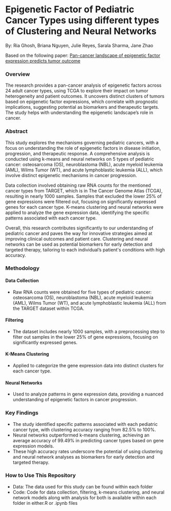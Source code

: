 # Epigenetic Factor of Pediatric Cancer Types using different types of Clustering and Neural Networks

By: Ria Ghosh, Briana Nguyen, Julie Reyes, Sarala Sharma, Jane Zhao

Based on the following paper: [Pan-cancer landscape of epigenetic factor expression predicts tumor outcome](https://www.nature.com/articles/s42003-023-05459-w#data-availability)

### Overview
The research provides a pan-cancer analysis of epigenetic factors across 24 adult cancer types, using TCGA to explore their impact on tumor heterogeneity and patient outcomes. 
It uncovers distinct clusters of tumors based on epigenetic factor expressions, which correlate with prognostic implications, suggesting potential as biomarkers and therapeutic targets. 
The study helps with understanding the epigenetic landscape’s role in cancer.

### Abstract
This study explores the mechanisms governing pediatric cancers, with a focus on understanding the role of epigenetic factors in disease initiation, progression, and therapeutic response. A comprehensive analysis is conducted using k-means and neural networks on 5 types of pediatric cancer: osteosarcoma (OS), neuroblastoma (NBL), acute myeloid leukemia (AML), Wilms Tumor (WT), and acute lymphoblastic leukemia (ALL), which involve distinct epigenetic mechanisms in cancer progression. 

Data collection involved obtaining raw RNA counts for the mentioned cancer types from TARGET,  which is in The Cancer Genome Atlas (TCGA), resulting in nearly 1000 samples. Samples that excluded the lower 25% of gene expressions were filtered out, focusing on significantly expressed genes for each cancer type. K-means clustering and neural networks were applied to analyze the gene expression data, identifying the specific patterns associated with each cancer type. 

Overall, this research contributes significantly to our understanding of pediatric cancer and paves the way for innovative strategies aimed at improving clinical outcomes and patient care. Clustering and neural networks can be used as potential biomarkers for early detection and targeted therapy, tailoring to each individual’s patient's conditions with high accuracy.


### Methodology
#### Data Collection
* Raw RNA counts were obtained for five types of pediatric cancer: osteosarcoma (OS), neuroblastoma (NBL), acute myeloid leukemia (AML), Wilms Tumor (WT), and acute lymphoblastic leukemia (ALL) from the TARGET dataset within TCGA.
#### Filtering
* The dataset includes nearly 1000 samples, with a preprocessing step to filter out samples in the lower 25% of gene expressions, focusing on significantly expressed genes.
#### K-Means Clustering
* Applied to categorize the gene expression data into distinct clusters for each cancer type.
#### Neural Networks
* Used to analyze patterns in gene expression data, providing a nuanced understanding of epigenetic factors in cancer progression.

### Key Findings
* The study identified specific patterns associated with each pediatric cancer type, with clustering accuracy ranging from 82.5% to 100%.
* Neural networks outperformed k-means clustering, achieving an average accuracy of 99.49% in predicting cancer types based on gene expression models.
* These high accuracy rates underscore the potential of using clustering and neural network analyses as biomarkers for early detection and targeted therapy.

### How to Use This Repository
* Data: The data used for this study can be found within each folder
* Code: Code for data collection, filtering, k-means clustering, and neural network models along with analysis for both is available within each folder in either.R or .ipynb files
